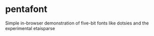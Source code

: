 # pentafont
Simple in-browser demonstration of five-bit fonts like dotsies and the experimental etaisparse
